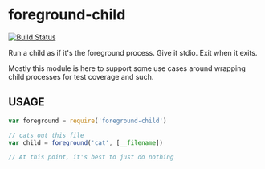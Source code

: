 # foreground-child

[![Build Status](https://travis-ci.org/isaacs/foreground-child.png)](https://travis-ci.org/isaacs/foreground-child)

Run a child as if it's the foreground process.  Give it stdio.  Exit
when it exits.

Mostly this module is here to support some use cases around wrapping
child processes for test coverage and such.

## USAGE

```js
var foreground = require('foreground-child')

// cats out this file
var child = foreground('cat', [__filename])

// At this point, it's best to just do nothing 